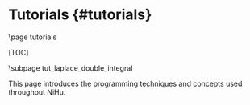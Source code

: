 Tutorials {#tutorials}
=====================

\page tutorials

[TOC]

\subpage tut_laplace_double_integral


This page introduces the programming techniques and concepts used throughout NiHu.
